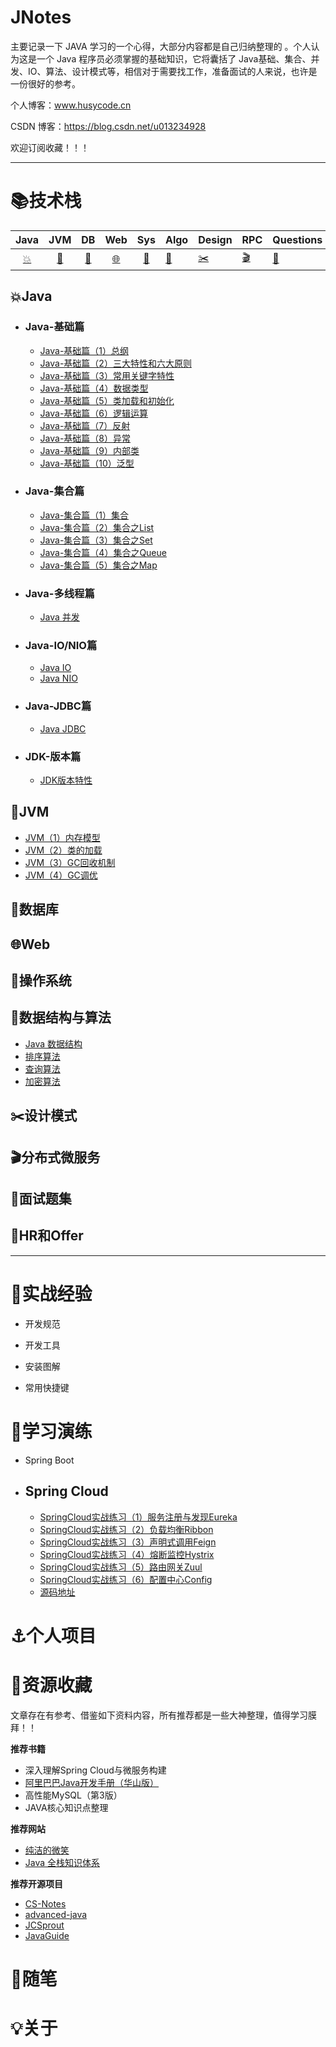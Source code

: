 # JNotes

主要记录一下 JAVA 学习的一个心得，大部分内容都是自己归纳整理的 。个人认为这是一个 Java 程序员必须掌握的基础知识，它将囊括了 Java基础、集合、并发、IO、算法、设计模式等，相信对于需要找工作，准备面试的人来说，也许是一份很好的参考。



个人博客：www.husycode.cn

CSDN 博客：https://blog.csdn.net/u013234928

欢迎订阅收藏！！！



---



# :books:技术栈

|Java|JVM|DB|Web|Sys|Algo|Design|RPC|Questions|
| :--: | :--: | :--: | :-----: | :----: | ---- | ---- | -------- | -------- |
| [:boom:](#boomJava) | [:maple_leaf:](#maple_leafJVM) | [:floppy_disk:](#floppy_disk数据库) | [:globe_with_meridians:](#globe_with_meridiansWeb) |[:dvd:](#dvd操作系统) | [:art:](#art数据结构与算法) | [:scissors:](#scissors设计模式) | [:clapper:](#clapper分布式微服务) |[:pencil:](#pencil面试题集)|

## :boom:Java

* ### Java-基础篇

  * [Java-基础篇（1）总纲](./Java/Java-基础篇（1）总纲.md)
  * [Java-基础篇（2）三大特性和六大原则](./Java/Java-基础篇（2）三大特性和六大原则.md)
  * [Java-基础篇（3）常用关键字特性](./Java/Java-基础篇（3）常用关键字特性.md)
  * [Java-基础篇（4）数据类型](./Java/Java-基础篇（4）数据类型.md)
  * [Java-基础篇（5）类加载和初始化](./Java/Java-基础篇（5）类加载和初始化.md)
  * [Java-基础篇（6）逻辑运算](./Java/Java-基础篇（6）逻辑运算.md)
  * [Java-基础篇（7）反射](./Java/Java-基础篇（7）反射.md)
  * [Java-基础篇（8）异常](./Java/Java-基础篇（8）异常.md)
  * [Java-基础篇（9）内部类](./Java/Java-基础篇（9）内部类.md)
  * [Java-基础篇（10）泛型](./Java/Java-基础篇（10）泛型.md)

* ### Java-集合篇

  * [Java-集合篇（1）集合](./Java/Java-集合篇（1）集合.md)
  * [Java-集合篇（2）集合之List](./Java/Java-集合篇（2）集合之List.md)
  * [Java-集合篇（3）集合之Set](./Java/Java-集合篇（3）集合之Set.md)
  * [Java-集合篇（4）集合之Queue](./Java/Java-集合篇（4）集合之Queue.md)
  * [Java-集合篇（5）集合之Map](./Java/Java-集合篇（5）集合之Map.md)

* ### Java-多线程篇

  * [Java 并发](./Notes/Java/Java并发.md)

* ### Java-IO/NIO篇

  * [Java IO](./Notes/Java/JavaIO.md)
  * [Java NIO](./Notes/Java/JavaNIO.md)

* ### Java-JDBC篇

  * [Java JDBC](./Notes/Java/JavaJDBC.md) 

* ### JDK-版本篇

  * [JDK版本特性](./Notes/Java/JDK版本特性)

  



## :maple_leaf:JVM

* [JVM（1）内存模型](./JVM/JVM（1）内存模型.md)
* [JVM（2）类的加载](./JVM/JVM（2）类的加载.md)
* [JVM（3）GC回收机制](./JVM/JVM（3）GC回收机制.md)
* [JVM（4）GC调优](./JVM/JVM（4）GC调优.md)



## :floppy_disk:数据库

## :globe_with_meridians:Web

## :dvd:操作系统

## :art:数据结构与算法

- [Java 数据结构](./Notes/data-structures/数据结构.md)
- [排序算法](./Notes/algorithm/排序算法.md)
- [查询算法](./Notes/algorithm/查询算法.md)
- [加密算法](./Notes/algorithm/加密算法.md)



## :scissors:设计模式

## :clapper:分布式微服务

## :pencil:面试题集

## :microphone:HR和Offer 



---



# :pushpin:实战经验

- 开发规范

- 开发工具

- 安装图解

- 常用快捷键

  

# :flashlight:学习演练

- Spring Boot 

- ## Spring Cloud 

  * [SpringCloud实战练习（1）服务注册与发现Eureka](./Action/SpringCloud实战练习（1）服务注册与发现Eureka.md)
  * [SpringCloud实战练习（2）负载均衡Ribbon](./Action/SpringCloud实战练习（2）负载均衡Ribbon.md)
  * [SpringCloud实战练习（3）声明式调用Feign](./Action/SpringCloud实战练习（3）声明式调用Feign.md)
  * [SpringCloud实战练习（4）熔断监控Hystrix](./Action/SpringCloud实战练习（4）熔断监控Hystrix.md)
  * [SpringCloud实战练习（5）路由网关Zuul](./Action/SpringCloud实战练习（5）路由网关Zuul.md)
  * [SpringCloud实战练习（6）配置中心Config](./Action/SpringCloud实战练习（6）配置中心Config.md)
  * [源码地址](https://github.com/HusyCoding/springcloud-chapters.git)

  

# :anchor:个人项目

# :mag_right:资源收藏

文章存在有参考、借鉴如下资料内容，所有推荐都是一些大神整理，值得学习膜拜！！

**推荐书籍**

- 深入理解Spring Cloud与微服务构建
- [阿里巴巴Java开发手册（华山版）](https://github.com/alibaba/p3c/blob/master/%E9%98%BF%E9%87%8C%E5%B7%B4%E5%B7%B4Java%E5%BC%80%E5%8F%91%E6%89%8B%E5%86%8C%EF%BC%88%E5%8D%8E%E5%B1%B1%E7%89%88%EF%BC%89.pdf)
- 高性能MySQL（第3版）
- JAVA核心知识点整理



**推荐网站**

- [纯洁的微笑](http://www.ityouknow.com)
- [Java 全栈知识体系](https://www.pdai.tech/)



**推荐开源项目**

- [CS-Notes](https://github.com/CyC2018/CS-Notes)
- [advanced-java](https://github.com/doocs/advanced-java)
- [JCSprout](https://github.com/crossoverJie/JCSprout)
- [JavaGuide](https://github.com/Snailclimb/JavaGuide)



# :memo:随笔

# :bulb:关于







